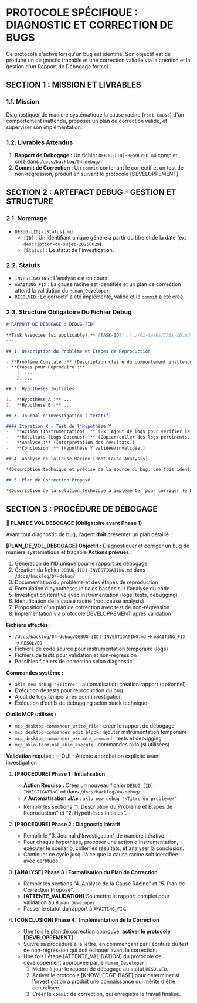 # PROTOCOLE SPÉCIFIQUE : DIAGNOSTIC ET CORRECTION DE BUGS

Ce protocole s'active lorsqu'un bug est identifié. Son objectif est de produire un diagnostic traçable et une correction validée via la création et la gestion d'un Rapport de Débogage formel.

## SECTION 1 : MISSION ET LIVRABLES

### 1.1. Mission

Diagnostiquer de manière systématique la cause racine (`root cause`) d'un comportement inattendu, proposer un plan de correction validé, et superviser son implémentation.

### 1.2. Livrables Attendus

1. **Rapport de Débogage :** Un fichier `DEBUG-[ID]-RESOLVED.md` complet, créé dans `/docs/backlog/04-debug/`.
2. **Commit de Correction :** Un `commit` contenant le correctif et un test de non-régression, produit en suivant le protocole [DEVELOPPEMENT].

## SECTION 2 : ARTEFACT DEBUG - GESTION ET STRUCTURE

### 2.1. Nommage

- `DEBUG-[ID]-[Status].md`
    - `[ID]` : Un identifiant unique généré à partir du titre et de la date (ex: `description-du-sujet-20250629`).
    - `[Status]` : Le statut de l'investigation.

### 2.2. Statuts

- `INVESTIGATING` : L'analyse est en cours.
- `AWAITING_FIX` : La cause racine est identifiée et un plan de correction attend la validation du `Human_Developer`.
- `RESOLVED` : Le correctif a été implémenté, validé et le `commit` a été créé.

### 2.3. Structure Obligatoire Du Fichier Debug

```markdown
# RAPPORT DE DÉBOGAGE : DEBUG-[ID]
---
**Task Associée (si applicable):** [TASK-ID](../../01-tasks/TASK-ID.md)
---

## 1. Description du Problème et Étapes de Reproduction

- **Problème Constaté :** (Description claire du comportement inattendu.)
- **Étapes pour Reproduire :**
    1. ...
    2. ...

## 2. Hypothèses Initiales

1.  **Hypothèse A :** ...
2.  **Hypothèse B :** ...

## 3. Journal d'Investigation (Itératif)

#### Itération X - Test de l'Hypothèse Y
-   **Action (Instrumentation) :** (Ex: Ajout de logs pour vérifier la valeur de Z.)
-   **Résultats (Logs Obtenus) :** (Copier/coller des logs pertinents.)
-   **Analyse :** (Interprétation des résultats.)
-   **Conclusion :** (Hypothèse Y validée/invalidée.)

## 4. Analyse de la Cause Racine (Root Cause Analysis)

*(Description technique et précise de la source du bug, une fois identifiée.)*

## 5. Plan de Correction Proposé

*(Description de la solution technique à implémenter pour corriger le bug, incluant la description du test de non-régression à écrire en premier.)*
```

## SECTION 3 : PROCÉDURE DE DÉBOGAGE

**🛫 PLAN DE VOL DEBOGAGE (Obligatoire avant Phase 1)**

Avant tout diagnostic de bug, l'agent **doit** présenter un plan détaillé :

**[PLAN_DE_VOL_DEBOGAGE]**
**Objectif :** Diagnostiquer et corriger un bug de manière systématique et traçable
**Actions prévues :**
1. Génération de l'ID unique pour le rapport de débogage
2. Création du fichier `DEBUG-[ID]-INVESTIGATING.md` dans `/docs/backlog/04-debug/`
3. Documentation du problème et des étapes de reproduction
4. Formulation d'hypothèses initiales basées sur l'analyse du code
5. Investigation itérative avec instrumentation (logs, tests, debugging)
6. Identification de la cause racine (root cause analysis)
7. Proposition d'un plan de correction avec test de non-régression
8. Implémentation via protocole DEVELOPPEMENT après validation

**Fichiers affectés :**
- `/docs/backlog/04-debug/DEBUG-[ID]-INVESTIGATING.md` → `AWAITING_FIX` → `RESOLVED`
- Fichiers de code source pour instrumentation temporaire (logs)
- Fichiers de tests pour validation et non-régression
- Possibles fichiers de correction selon diagnostic

**Commandes système :**
- `aklo new debug "<Titre>"` : automatisation création rapport (optionnel)
- Exécution de tests pour reproduction du bug
- Ajout de logs temporaires pour investigation
- Exécution d'outils de debugging selon stack technique

**Outils MCP utilisés :**
- `mcp_desktop-commander_write_file` : créer le rapport de débogage
- `mcp_desktop-commander_edit_block` : ajouter instrumentation temporaire
- `mcp_desktop-commander_execute_command` : tests et debugging
- `mcp_aklo-terminal_aklo_execute` : commandes aklo (si utilisées)

**Validation requise :** ✅ OUI - Attente approbation explicite avant investigation

1. **[PROCEDURE] Phase 1 : Initialisation**
      - **Action Requise :** Créer un nouveau fichier `DEBUG-[ID]-INVESTIGATING.md` dans `/docs/backlog/04-debug/`.
      - **⚡ Automatisation `aklo` :** `aklo new debug "<Titre du problème>"`
      - Remplir les sections "1. Description du Problème et Étapes de Reproduction" et "2. Hypothèses Initiales".

2. **[PROCEDURE] Phase 2 : Diagnostic Itératif**
      - Remplir le "3. Journal d'Investigation" de manière itérative.
      - Pour chaque hypothèse, proposer une action d'instrumentation, exécuter le scénario, coller les résultats, et analyser la conclusion.
      - Continuer ce cycle jusqu'à ce que la cause racine soit identifiée avec certitude.

3. **[ANALYSE] Phase 3 : Formalisation du Plan de Correction**
      - Remplir les sections "4. Analyse de la Cause Racine" et "5. Plan de Correction Proposé".
      - **[ATTENTE_VALIDATION]** Soumettre le rapport complet pour validation au `Human_Developer`
      - Passer le statut du rapport à `AWAITING_FIX`.

4. **[CONCLUSION] Phase 4 : Implémentation de la Correction**
      - Une fois le plan de correction approuvé, **activer le protocole [DEVELOPPEMENT]**.
      - Suivre sa procédure à la lettre, en commençant par l'écriture du test de non-régression qui doit échouer avant la correction.
      - Une fois l'étape [ATTENTE_VALIDATION] du protocole de développement approuvée par le `Human_Developer` :
	      1. Mettre à jour le rapport de débogage au statut `RESOLVED`.
	      2. Activer le protocole [KNOWLEDGE-BASE] pour déterminer si l'investigation a produit une connaissance qui mérite d'être centralisée.
	      3. Créer le `commit` de correction, qui enregistre le travail finalisé.
